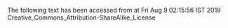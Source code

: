 The following text has been accessed from at Fri Aug 9 02:15:56 IST 2019
Creative_Commons_Attribution-ShareAlike_License
